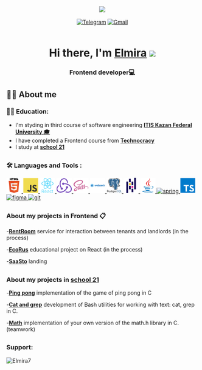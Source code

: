 <div id="header" align="center">
  <img src="https://media.giphy.com/media/paTz7UZbPfTZFRYnnB/giphy.gif" width="200"/>
  
<a href='https://t.me/elmiraculous' target="_blank">![Telegram](https://img.shields.io/badge/Telegram-2CA5E0?style=for-the-badge&logo=telegram&logoColor=white)</a>
<a href="mailto:gilfanova-03@inbox.ru" target="blank">![Gmail](https://img.shields.io/badge/Gmail-D14836?style=for-the-badge&logo=gmail&logoColor=white)</a>
  <br>
 <img src="https://komarev.com/ghpvc/?username=Elmira7&style=flat-square&color=blue" alt=""/>

</div>





<h1 align="center">Hi there, I'm <a href="https://myresume.ru/resume/Ul5WZYbGrhA/" target="_blank">Elmira</a> 
<img src="https://github.com/blackcater/blackcater/raw/main/images/Hi.gif" height="32"/></h1>
<h3 align="center">Frontend developer💻</h3>




  ## :woman_technologist: About me
 
### :man_student: Education:
- I'm styding in third course of software engineering **<a href='https://kpfu.ru/itis' target="_blank">ITIS Kazan Federal University :mortar_board:</a>**
- I have completed a Frontend course from  **<a href="https://technokratos.com/agona?ysclid=lixqn4g3im930901433">Technocracy</a>**
- I study at **<a href="https://21-school.ru/">school 21</a>**
<!-- ### BIO :notebook:	 -->

##

### :hammer_and_wrench: Languages and Tools :
<p align="left">
  <a href="https://www.w3.org/html/" target="_blank" rel="noreferrer"> <img src="https://raw.githubusercontent.com/devicons/devicon/master/icons/html5/html5-original-wordmark.svg" alt="html5" width="40" height="40"/> </a> <a href="https://developer.mozilla.org/en-US/docs/Web/JavaScript" target="_blank" rel="noreferrer"> <img src="https://raw.githubusercontent.com/devicons/devicon/master/icons/javascript/javascript-original.svg" alt="javascript" width="40" height="40"/> </a>  <a href="https://reactjs.org/" target="_blank" rel="noreferrer"> <img src="https://raw.githubusercontent.com/devicons/devicon/master/icons/react/react-original-wordmark.svg" alt="react" width="40" height="40"/> </a> <a href="https://redux.js.org" target="_blank" rel="noreferrer"> <img src="https://raw.githubusercontent.com/devicons/devicon/master/icons/redux/redux-original.svg" alt="redux" width="40" height="40"/> </a> <a href="https://sass-lang.com" target="_blank" rel="noreferrer"> <img src="https://raw.githubusercontent.com/devicons/devicon/master/icons/sass/sass-original.svg" alt="sass" width="40" height="40"/> </a> <a href="https://webpack.js.org" target="_blank" rel="noreferrer"> <img src="https://raw.githubusercontent.com/devicons/devicon/d00d0969292a6569d45b06d3f350f463a0107b0d/icons/webpack/webpack-original-wordmark.svg" alt="webpack" width="40" height="40"/> </a>  <a href="https://www.postgresql.org" target="_blank" rel="noreferrer"> <img src="https://raw.githubusercontent.com/devicons/devicon/master/icons/postgresql/postgresql-original-wordmark.svg" alt="postgresql" width="40" height="40"/> </a>  <a href="https://pandas.pydata.org/" target="_blank" rel="noreferrer"> <img src="https://raw.githubusercontent.com/devicons/devicon/2ae2a900d2f041da66e950e4d48052658d850630/icons/pandas/pandas-original.svg" alt="pandas" width="40" height="40"/> </a>    <a href="https://www.java.com" target="_blank" rel="noreferrer"> <img src="https://raw.githubusercontent.com/devicons/devicon/master/icons/java/java-original.svg" alt="java" width="40" height="40"/> </a> <a href="https://spring.io/" target="_blank" rel="noreferrer"> <img src="https://www.vectorlogo.zone/logos/springio/springio-icon.svg" alt="spring" width="40" height="40"/> </a> <a href="https://www.typescriptlang.org/" target="_blank" rel="noreferrer"> <img src="https://raw.githubusercontent.com/devicons/devicon/master/icons/typescript/typescript-original.svg" alt="typescript" width="40" height="40"/> </a> <a href="https://www.figma.com/" target="_blank" rel="noreferrer"> <img src="https://www.vectorlogo.zone/logos/figma/figma-icon.svg" alt="figma" width="40" height="40"/> </a>
  <a href="https://git-scm.com/" target="_blank" rel="noreferrer"> <img src="https://www.vectorlogo.zone/logos/git-scm/git-scm-icon.svg" alt="git" width="40" height="40"/> </a> 
</p>


##


### About my projects in Frontend :clipboard:
-**<a href="https://github.com/elmiraculous/rentroom">RentRoom</a>** service for interaction between tenants and landlords (in the process)

-**<a href="https://github.com/elmiraculous/react-project">EcoRus</a>** educational project on React (in the process)

-**<a href="https://github.com/elmiraculous/Frontend">SaaSto</a>** landing



##
### About my projects in **<a href="https://21-school.ru/">school 21</a>**
-**<a href="https://github.com/elmiraculous/Ping_pong">Ping pong</a>** 
implementation of the game of ping pong in C

-**<a href="https://github.com/elmiraculous/cat_and_grep">Cat and grep</a>** 
development of Bash utilities for working with text: cat, grep in C.

-**<a href="https://github.com/elmiraculous/math">Math</a>**
implementation of your own version of the math.h library in C.(teamwork)










<!--  
 

**Elmira7/Elmira7** is a ✨ _special_ ✨ repository because its `README.md` (this file) appears on your GitHub profile.

Here are some ideas to get you started:

- 🔭 I’m currently working on ...
- 🌱 I’m currently learning ...
- 👯 I’m looking to collaborate on ...
- 🤔 I’m looking for help with ...
- 💬 Ask me about ...
- 📫 How to reach me: ...
- 😄 Pronouns: ...
- ⚡ Fun fact: ...
 -->

 ##
 ### Support:
<p><a href="https://www.buymeacoffee.com/Elmira7"> <img align="left" src="https://cdn.buymeacoffee.com/buttons/v2/default-yellow.png" height="50" width="210" alt="Elmira7" /></a></p><br><br>
